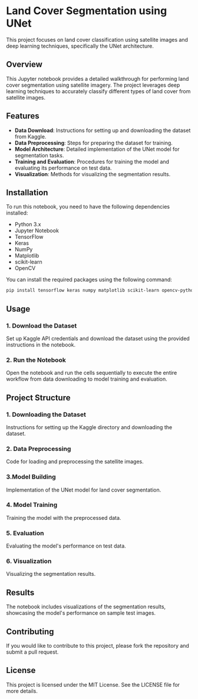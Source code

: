 # Land Cover Segmentation using UNet

This project focuses on land cover classification using satellite images and deep learning techniques, specifically the UNet architecture.

## Overview

This Jupyter notebook provides a detailed walkthrough for performing land cover segmentation using satellite imagery. The project leverages deep learning techniques to accurately classify different types of land cover from satellite images.

## Features

- **Data Download**: Instructions for setting up and downloading the dataset from Kaggle.
- **Data Preprocessing**: Steps for preparing the dataset for training.
- **Model Architecture**: Detailed implementation of the UNet model for segmentation tasks.
- **Training and Evaluation**: Procedures for training the model and evaluating its performance on test data.
- **Visualization**: Methods for visualizing the segmentation results.

## Installation

To run this notebook, you need to have the following dependencies installed:

- Python 3.x
- Jupyter Notebook
- TensorFlow
- Keras
- NumPy
- Matplotlib
- scikit-learn
- OpenCV

You can install the required packages using the following command:

```bash
pip install tensorflow keras numpy matplotlib scikit-learn opencv-python
```

## Usage

### 1. Download the Dataset
Set up Kaggle API credentials and download the dataset using the provided instructions in the notebook.

### 2. Run the Notebook
Open the notebook and run the cells sequentially to execute the entire workflow from data downloading to model training and evaluation.

## Project Structure

### 1. Downloading the Dataset
Instructions for setting up the Kaggle directory and downloading the dataset.

### 2. Data Preprocessing
Code for loading and preprocessing the satellite images.

### 3.Model Building
Implementation of the UNet model for land cover segmentation.

### 4. Model Training
Training the model with the preprocessed data.

### 5. Evaluation
Evaluating the model's performance on test data.

### 6. Visualization
Visualizing the segmentation results.

## Results
The notebook includes visualizations of the segmentation results, showcasing the model's performance on sample test images.

## Contributing
If you would like to contribute to this project, please fork the repository and submit a pull request.

## License
This project is licensed under the MIT License. See the LICENSE file for more details.

